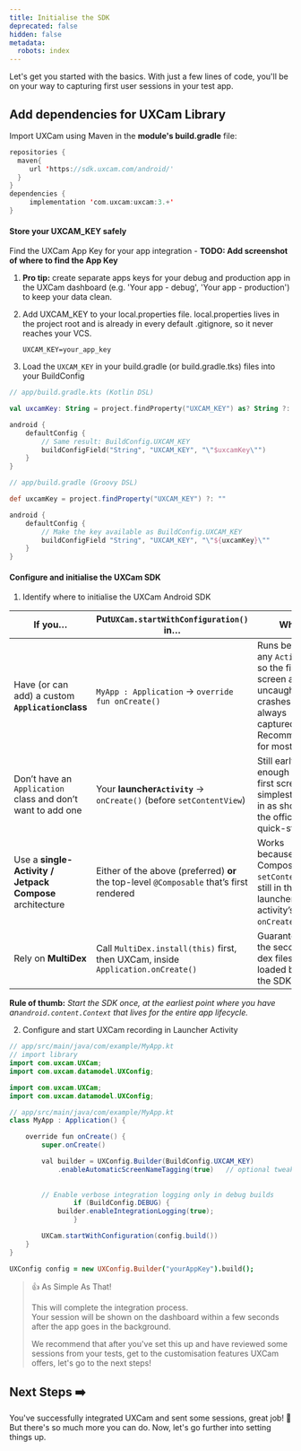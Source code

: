 ```yaml
---
title: Initialise the SDK
deprecated: false
hidden: false
metadata:
  robots: index
---
```

Let's get you started with the basics. With just a few lines of code, you'll be on your way to capturing first user sessions in your test app.

## Add dependencies for UXCam Library

Import UXCam using Maven in the **module's build.gradle** file:

```kotlin build.gradle (Java & Kotlin)
repositories {
  maven{ 
     url 'https://sdk.uxcam.com/android/' 
  } 
} 
dependencies { 
     implementation 'com.uxcam:uxcam:3.+' 
}
```

#### Store your UXCAM\_KEY safely

Find the UXCam App Key for your app integration - **TODO: Add screenshot of where to find the App Key**

1. **Pro tip:** create separate apps keys for your debug and production app in the UXCam dashboard (e.g. 'Your app - debug', 'Your app - production') to keep your data clean.

2. Add UXCAM\_KEY to your local.properties file. local.properties lives in the project root and is already in every default .gitignore, so it never reaches your VCS.
   ```Text local.properties (Java & Kotlin)
   UXCAM_KEY=your_app_key
   ```

3. Load the `UXCAM_KEY` in your build.gradle (or build.gradle.tks) files into your BuildConfig

```kotlin
// app/build.gradle.kts (Kotlin DSL)

val uxcamKey: String = project.findProperty("UXCAM_KEY") as? String ?: ""

android {
    defaultConfig {
        // Same result: BuildConfig.UXCAM_KEY
        buildConfigField("String", "UXCAM_KEY", "\"$uxcamKey\"")
    }
}
```
```groovy
// app/build.gradle (Groovy DSL)

def uxcamKey = project.findProperty("UXCAM_KEY") ?: ""

android {
    defaultConfig {
        // Make the key available as BuildConfig.UXCAM_KEY
        buildConfigField "String", "UXCAM_KEY", "\"${uxcamKey}\""
    }
}
```

#### Configure and initialise the UXCam SDK

1. Identify where to initialise the UXCam Android SDK

| **If you…**                                                 | **Put`UXCam.startWithConfiguration()` in…**                                              | **Why**                                                                                                              |
| ----------------------------------------------------------- | ---------------------------------------------------------------------------------------- | -------------------------------------------------------------------------------------------------------------------- |
| Have (or can add) a custom **`Application`class**           | `MyApp : Application` → `override fun onCreate()`                                        | Runs before any `Activity`, so the first screen and uncaught crashes are always captured. Recommended for most apps. |
| Don’t have an `Application` class and don’t want to add one | Your **launcher`Activity`** → `onCreate()` (before `setContentView`)                     | Still early enough for the first screen; simplest drop-in as shown in the official quick-start.                      |
| Use a **single-Activity / Jetpack Compose** architecture    | Either of the above (preferred) **or** the top-level `@Composable` that’s first rendered | Works because Compose’s `setContent` is still in the launcher activity’s `onCreate()`.                               |
| Rely on **MultiDex**                                        | Call `MultiDex.install(this)` first, then UXCam, inside `Application.onCreate()`         | Guarantees the secondary dex files are loaded before the SDK.                                                        |

**Rule of thumb:** *Start the SDK once, at the earliest point where you have an`android.content.Context` that lives for the entire app lifecycle.*

2. Configure and start UXCam recording in Launcher Activity

```kotlin
// app/src/main/java/com/example/MyApp.kt
// import library
import com.uxcam.UXCam;
import com.uxcam.datamodel.UXConfig;
```
```java
import com.uxcam.UXCam;
import com.uxcam.datamodel.UXConfig;
```

```java Kotlin
// app/src/main/java/com/example/MyApp.kt
class MyApp : Application() {

    override fun onCreate() {
        super.onCreate()

        val builder = UXConfig.Builder(BuildConfig.UXCAM_KEY)
            .enableAutomaticScreenNameTagging(true)   // optional tweaks
            
        
        // Enable verbose integration logging only in debug builds
				if (BuildConfig.DEBUG) {
        	builder.enableIntegrationLogging(true);
				}

        UXCam.startWithConfiguration(config.build())
    }
}
```
```coffeescript Java
UXConfig config = new UXConfig.Builder("yourAppKey").build();
```

> 👍 As Simple As That!
>
> This will complete the integration process.\
> Your session will be shown on the dashboard within a few seconds after the app goes in the background.
>
> We recommend that after you've set this up and have reviewed some sessions from your tests, get to the customisation features UXCam offers, let's go to the next steps!

## Next Steps ➡️

You've successfully integrated UXCam and sent some sessions, great job! 🎉  But there's so much more you can do. Now, let's go further into setting things up.